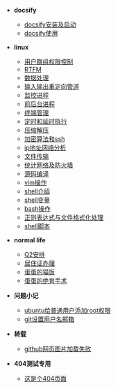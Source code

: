 - **docsify**
  - [docsify安装及启动](docsify/docsify安装及启动.md)
  - [docsify使用](docsify/docsify使用.md)
- **linux**
  - [用户群组权限控制](linux/20200309_用户群组权限控制.md)
  - [RTFM](linux/20200310_RTFM.md)
  - [数据处理](linux/20200315_数据处理.md)
  - [输入输出重定向管道](linux/20200316_输入输出重定向管道.md)
  - [监控进程](linux/20200317_监控进程.md)
  - [前后台进程](linux/20200319_前后台进程.md)
  - [终端管理](linux/20200320_终端管理.md)
  - [定时和延时执行](linux/20200321_定时和延时执行.md)
  - [压缩解压](linux/20200322_压缩解压.md)
  - [加密算法和ssh](linux/20200323_加密算法和ssh.md)
  - [ip地址网络分析](linux/20200324_ip地址网络分析.md)
  - [文件传输](linux/20200324_文件传输.md)
  - [统计网络及防火墙](linux/20200325_统计网络及防火墙.md)
  - [源码编译](linux/20200326_源码编译.md)
  - [vim操作](linux/20200330_vim操作.md)
  - [shell介绍](linux/20200413_shell介绍.md)
  - [shell变量](linux/20200414_shell变量.md)
  - [bash操作](linux/20200421_bash操作.md)
  - [正则表达式与文件格式化处理](linux/20200422_正则表达式与文件格式化处理.md)
  - [shell脚本](linux/20200426_shell脚本.md)
- **normal life**
  - [Q2安排](normal_life/Q2安排.md)
  - [居住证办理](normal_life/居住证办理.md)
  - [蛋蛋的猫饭](normal_life/蛋蛋的猫饭.md)
  - [蛋蛋的绝育手术](normal_life/蛋蛋的绝育手术.md)
- **问题小记**
  - [ubuntu给普通用户添加root权限](问题小记/20200506_ubuntu给普通用户添加root权限.md)
  - [git设置用户名邮箱](问题小记/20200513_git设置用户名邮箱.md)

- **转载**
  - [github网页图片加载失败](转载/Github网页上图片显示失败.md)

- **404测试专用**
  - [这是个404页面](404测试.md)

